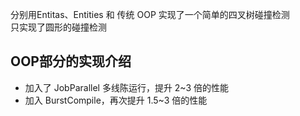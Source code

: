 分别用Entitas、Entities 和 传统 OOP 实现了一个简单的四叉树碰撞检测  
只实现了圆形的碰撞检测

## OOP部分的实现介绍
- 加入了 JobParallel 多线陈运行，提升 2~3 倍的性能
- 加入 BurstCompile，再次提升 1.5~3 倍的性能
